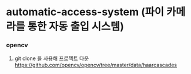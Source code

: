 # automatic-access-system (파이 카메라를 통한 자동 출입 시스템)

### opencv
1. git clone 을 사용해 프로젝트 다운  
https://github.com/opencv/opencv/tree/master/data/haarcascades
